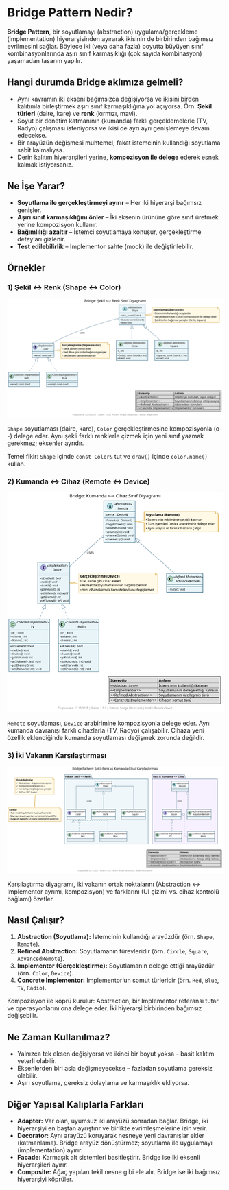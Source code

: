 # Bridge Pattern Nedir?

**Bridge Pattern**, bir soyutlamayı (abstraction) uygulama/gerçekleme (implementation) hiyerarşisinden ayırarak ikisinin de birbirinden bağımsız evrilmesini sağlar. Böylece iki (veya daha fazla) boyutta büyüyen sınıf kombinasyonlarında aşırı sınıf karmaşıklığı (çok sayıda kombinasyon) yaşamadan tasarım yapılır.

## Hangi durumda Bridge aklımıza gelmeli?

- Aynı kavramın iki ekseni bağımsızca değişiyorsa ve ikisini birden kalıtımla birleştirmek aşırı sınıf karmaşıklığına yol açıyorsa. Örn: **Şekil türleri** (daire, kare) ve **renk** (kırmızı, mavi).
- Soyut bir denetim katmanının (kumanda) farklı gerçeklemelerle (TV, Radyo) çalışması isteniyorsa ve ikisi de ayrı ayrı genişlemeye devam edecekse.
- Bir arayüzün değişmesi muhtemel, fakat istemcinin kullandığı soyutlama sabit kalmalıysa.
- Derin kalıtım hiyerarşileri yerine, **kompozisyon ile delege** ederek esnek kalmak istiyorsanız.

## Ne İşe Yarar?

- **Soyutlama ile gerçekleştirmeyi ayırır** – Her iki hiyerarşi bağımsız genişler.
- **Aşırı sınıf karmaşıklığını önler** – İki eksenin ürününe göre sınıf üretmek yerine kompozisyon kullanır.
- **Bağımlılığı azaltır** – İstemci soyutlamaya konuşur, gerçekleştirme detayları gizlenir.
- **Test edilebilirlik** – Implementor sahte (mock) ile değiştirilebilir.

## Örnekler

### 1) Şekil <-> Renk (Shape ↔ Color)

![Bridge Shape-Color](./shape_color/diagram.png)

`Shape` soyutlaması (daire, kare), `Color` gerçekleştirmesine kompozisyonla (o--) delege eder. Aynı şekli farklı renklerle çizmek için yeni sınıf yazmak gerekmez; eksenler ayrıdır.

Temel fikir: `Shape` içinde `const Color&` tut ve `draw()` içinde `color.name()` kullan.

### 2) Kumanda <-> Cihaz (Remote ↔ Device)

![Bridge Remote-Device](./remote_device/diagram.png)

`Remote` soyutlaması, `Device` arabirimine kompozisyonla delege eder. Aynı kumanda davranışı farklı cihazlarla (TV, Radyo) çalışabilir. Cihaza yeni özellik eklendiğinde kumanda soyutlaması değişmek zorunda değildir.

### 3) İki Vakanın Karşılaştırması

![Bridge Comparison](./remote_shape_diff/diagram.png)

Karşılaştırma diyagramı, iki vakanın ortak noktalarını (Abstraction ↔ Implementor ayrımı, kompozisyon) ve farklarını (UI çizimi vs. cihaz kontrolü bağlamı) özetler.

## Nasıl Çalışır?

1. **Abstraction (Soyutlama):** İstemcinin kullandığı arayüzdür (örn. `Shape`, `Remote`).
2. **Refined Abstraction:** Soyutlamanın türevleridir (örn. `Circle`, `Square`, `AdvancedRemote`).
3. **Implementor (Gerçekleştirme):** Soyutlamanın delege ettiği arayüzdür (örn. `Color`, `Device`).
4. **Concrete Implementor:** Implementor’un somut türleridir (örn. `Red`, `Blue`, `TV`, `Radio`).

Kompozisyon ile köprü kurulur: Abstraction, bir Implementor referansı tutar ve operasyonlarını ona delege eder. İki hiyerarşi birbirinden bağımsız değişebilir.

## Ne Zaman Kullanılmaz?

- Yalnızca tek eksen değişiyorsa ve ikinci bir boyut yoksa – basit kalıtım yeterli olabilir.
- Eksenlerden biri asla değişmeyecekse – fazladan soyutlama gereksiz olabilir.
- Aşırı soyutlama, gereksiz dolaylama ve karmaşıklık ekliyorsa.

## Diğer Yapısal Kalıplarla Farkları

- **Adapter:** Var olan, uyumsuz iki arayüzü sonradan bağlar. Bridge, iki hiyerarşiyi en baştan ayrıştırır ve birlikte evrimleşmelerine izin verir.
- **Decorator:** Aynı arayüzü koruyarak nesneye yeni davranışlar ekler (katmanlama). Bridge arayüz dönüştürmez; soyutlama ile uygulamayı (implementation) ayırır.
- **Facade:** Karmaşık alt sistemleri basitleştirir. Bridge ise iki eksenli hiyerarşileri ayırır.
- **Composite:** Ağaç yapıları tekil nesne gibi ele alır. Bridge ise iki bağımsız hiyerarşiyi köprüler.